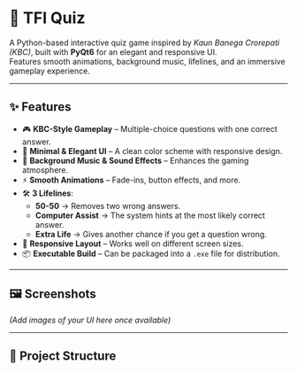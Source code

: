 # 🎯 TFI Quiz

A Python-based interactive quiz game inspired by *Kaun Banega Crorepati (KBC)*, built with **PyQt6** for an elegant and responsive UI.  
Features smooth animations, background music, lifelines, and an immersive gameplay experience.

---

## ✨ Features
- 🎮 **KBC-Style Gameplay** – Multiple-choice questions with one correct answer.
- 🎨 **Minimal & Elegant UI** – A clean color scheme with responsive design.
- 🎵 **Background Music & Sound Effects** – Enhances the gaming atmosphere.
- ⚡ **Smooth Animations** – Fade-ins, button effects, and more.
- 🛠 **3 Lifelines**:
  - **50-50** → Removes two wrong answers.
  - **Computer Assist** → The system hints at the most likely correct answer.
  - **Extra Life** → Gives another chance if you get a question wrong.
- 📱 **Responsive Layout** – Works well on different screen sizes.
- 📦 **Executable Build** – Can be packaged into a `.exe` file for distribution.

---

## 🖼 Screenshots
*(Add images of your UI here once available)*

---

## 📂 Project Structure

